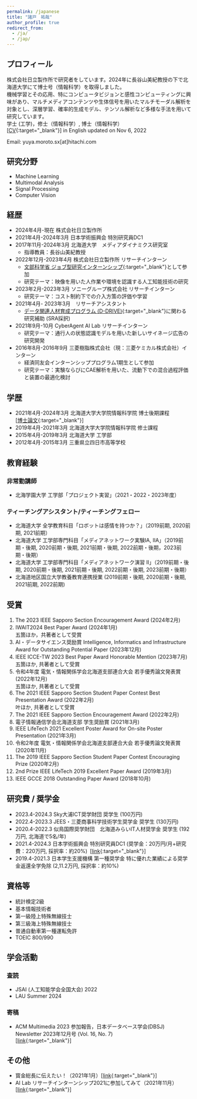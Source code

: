 ```yaml
---
permalink: /japanese
title: "諸戸　祐哉"
author_profile: true
redirect_from: 
  - /ja/
  - /jap/
---
```


<!-- ## 目次  -->
<!-- omit in toc -->
<!-- - [プロフィール](#プロフィール)
- [研究分野](#研究分野)
- [経歴](#経歴)
- [学歴](#学歴)
- [教育経験](#教育経験)
- [受賞](#受賞)
- [研究費 / 奨学金](#研究費--奨学金)
- [資格等](#資格等)
- [学会活動](#学会活動)
- [その他](#その他) -->

## プロフィール
株式会社日立製作所で研究者をしています。2024年に長谷山美紀教授の下で北海道大学にて博士号（情報科学）を取得しました。  
機械学習とその応用、特にコンピュータビジョンと感性コンピューティングに興味があり、マルチメディアコンテンツや生体信号を用いたマルチモーダル解析を対象とし、深層学習、確率的生成モデル、テンソル解析など多様な手法を用いて研究しています。<br>
学士 (工学)，修士（情報科学）, 博士（情報科学）<br>
[[CV](https://yuya-morot0.github.io/images/CV.pdf){:target="_blank"}] in English updated on Nov 6, 2022  
  
Email: yuya.moroto.sx[at]hitachi.com

## 研究分野
- Machine Learning 
- Multimodal Analysis
- Signal Processing
- Computer Vision

## 経歴
- 2024年4月-現在 株式会社日立製作所
- 2021年4月-2024年3月 日本学術振興会 特別研究員DC1
- 2017年11月-2024年3月 北海道大学　メディアダイナミクス研究室  
  - 指導教員：長谷山美紀教授  
- 2022年12月-2023年4月 株式会社日立製作所 リサーチインターン  
  - [文部科学省 ジョブ型研究インターンシップ](https://coopj-intern.com/internship){:target="_blank"}として参加 
  - 研究テーマ：映像を用いた人作業や環境を認識する人工知能技術の研究
- 2023年2月-2023年3月 ソニーグループ株式会社 リサーチインターン  
  - 研究テーマ：コスト制約下での介入方策の評価や学習
- 2021年4月- 2023年3月　リサーチアシスタント
  - [データ関連人材育成プログラム (D-DRIVE)](https://www.mext.go.jp/a_menu/jinzai/data/index.htm){:target="_blank"}に関わる研究補助 (SRA採択) 
- 2021年9月-10月 CyberAgent AI Lab リサーチインターン  
  - 研究テーマ：通行人の状態認識モデルを用いた新しいサイネージ広告の研究開発
- 2016年8月-2016年9月 三菱樹脂株式会社（現：三菱ケミカル株式会社）インターン   
  - 経済同友会インターンシッププログラム1期生として参加  
  - 研究テーマ：実験ならびにCAE解析を用いた、流動下での混合過程評価と装置の最適化検討

## 学歴
- 2021年4月-2024年3月 北海道大学大学院情報科学院 博士後期課程<br>
  [[博士論文](https://eprints.lib.hokudai.ac.jp/dspace/handle/2115/92390){:target="_blank"}]
- 2019年4月-2021年3月 北海道大学大学院情報科学院 修士課程
- 2015年4月-2019年3月 北海道大学 工学部
- 2012年4月-2015年3月 三重県立四日市高等学校

## 教育経験
### 非常勤講師 <!-- omit in toc -->
- 北海学園大学 工学部「プロジェクト実習」（2021・2022・2023年度）

### ティーチングアシスタント/ティーチングフェロー <!-- omit in toc -->
- 北海道大学 全学教育科目「ロボットは感情を持つか？」（2019前期, 2020前期, 2021前期）
- 北海道大学 工学部専門科目「メディアネットワーク実験IA, IIA」（2019前期・後期, 2020前期・後期, 2021前期・後期, 2022前期・後期，2023前期・後期）
- 北海道大学 工学部専門科目「メディアネットワーク演習 II」（2019前期・後期, 2020前期・後期, 2021前期・後期, 2022前期・後期, 2023前期・後期）
- 北海道地区国立大学教養教育連携授業 (2019前期・後期, 2020前期・後期, 2021前期, 2022前期)

## 受賞
1. The 2023 IEEE Sapporo Section Encouragement Award (2024年2月)
1. IWAIT2024 Best Paper Award (2024年1月)   
  五箇ほか，共著者として受賞
1. AI・データサイエンス奨励賞 Intelligence, Informatics and Infrastructure Award for Outstanding Potential Paper (2023年12月)
1. IEEE ICCE-TW 2023 Best Paper Award Honorable Mention (2023年7月)  
  五箇ほか, 共著者として受賞
1. 令和4年度 電気・情報関係学会北海道支部連合大会 若手優秀論文発表賞 (2022年12月)   
  五箇ほか, 共著者として受賞
1. The 2021 IEEE Sapporo Section Student Paper Contest Best Presentation Award (2022年2月)     
  叶ほか, 共著者として受賞
1. The 2021 IEEE Sapporo Section Encouragement Award (2022年2月)
1. 電子情報通信学会北海道支部 学生奨励賞 (2021年3月)
1. IEEE LifeTech 2021 Excellent Poster Award for On-site Poster Presentation (2021年3月)
1. 令和2年度 電気・情報関係学会北海道支部連合大会 若手優秀論文発表賞 (2020年11月)
1. The 2019 IEEE Sapporo Section Student Paper Contest Encouraging Prize (2020年2月)
1. 2nd Prize IEEE LifeTech 2019 Excellent Paper Award (2019年3月)
1. IEEE GCCE 2018 Outstanding Paper Award (2018年10月)

## 研究費 / 奨学金
- 2023.4-2024.3 Sky大浦ICT奨学財団 奨学生 (100万円)
- 2022.4-2023.3 JEES・三菱商事科学技術学生奨学金 奨学生 (130万円)
- 2020.4-2022.3 似鳥国際奨学財団　北海道みらいIT人材奨学金 奨学生 (192万円, 北海道で5名/年)
- 2021.4-2024.3 日本学術振興会 特別研究員DC1 (奨学金：20万円/月+研究費：220万円, 採択率：約20%) [[link](https://research-er.jp/projects/view/1152283){:target="_blank"}]
- 2019.4-2021.3 日本学生支援機構 第一種奨学金 特に優れた業績による奨学金返還全学免除 (2,11.2万円, 採択率：約10%)
  

## 資格等
- 統計検定2級
- 基本情報技術者
- 第一級陸上特殊無線技士
- 第三級海上特殊無線技士
- 普通自動車第一種運転免許
- TOEIC 800/990
  
## 学会活動
### 査読 <!-- omit in toc -->
- JSAI (人工知能学会全国大会) 2022
- LAU Summer 2024

### 寄稿 <!-- omit in toc -->
-  ACM Multimedia 2023 参加報告，日本データベース学会(DBSJ) Newsletter 2023年12月号 (Vol. 16, No. 7) <br>[[link](https://dbsj.org/newsletter-vol-16-no-7/){:target="_blank"}]

## その他
- 寳金総長に伝えたい！（2021年1月）[[link](https://www.hokudai.ac.jp/president/co_ambitious/remote/index.html?fbclid=IwAR0cAE3UvrRsH2YXdNfKbT87rdf1SMSCnrkfajQ_Lm3dptav4pqWUlqERQ0){:target="_blank"}]
- AI Lab リサーチインターンシップ2021に参加してみて（2021年11月）<br>
[[link](https://cyberagent.ai/blog/research/15725/){:target="_blank"}]